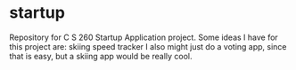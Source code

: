 # startup
Repository for C S 260 Startup Application project.
Some ideas I have for this project are: skiing speed tracker
I also might just do a voting app, since that is easy, but a skiing app would be really cool.
